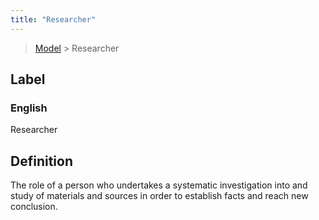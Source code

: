 ```yaml
---
title: "Researcher"
---
```


> [Model](./../) > Researcher

## Label

### English
Researcher


## Definition
The role of a person who undertakes a systematic investigation into and study of materials and sources in order to establish facts and reach new conclusion. 


    
